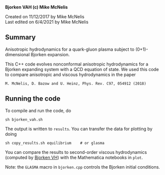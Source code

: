 **Bjorken VAH (c) Mike McNelis**

Created on 11/12/2017 by Mike McNelis\
Last edited on 6/4/2021 by Mike McNelis

## Summary

Anisotropic hydrodynamics for a quark-gluon plasma subject to (0+1)-dimensional Bjorken expansion.

This C++ code evolves nonconformal anisotropic hydrodynamics for a Bjorken expanding system with a QCD equation of state. We used this code to compare anisotropic and viscous hydrodynamics in the paper 

    M. McNelis, D. Bazow and U. Heinz, Phys. Rev. C97, 054912 (2018)


## Running the code

To compile and run the code, do

    sh bjorken_vah.sh
    
The output is written to `results`. You can transfer the data for plotting by doing

    sh copy_results.sh equilibrium    # or glasma
   
You can compare the results to second-order viscous hydrodynamics (computed by [Bjorken VH](https://github.com/mjmcnelis/bjorken_vhydro-)) with the Mathematica notebooks in `plot`.

Note: the `GLASMA` macro in `bjorken.cpp` controls the Bjorken initial conditions.


